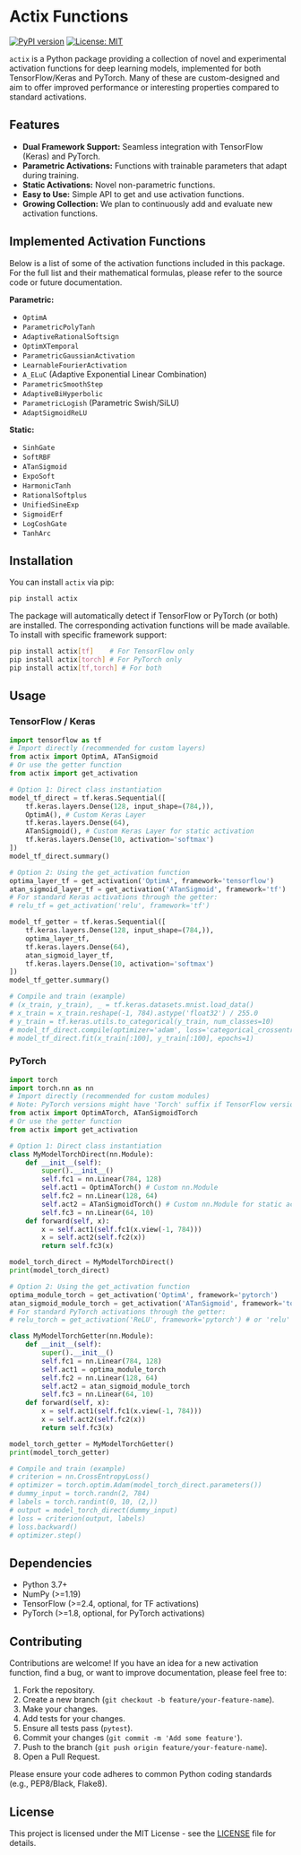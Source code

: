 # Actix Functions

[![PyPI version](https://badge.fury.io/py/actix.svg)](https://badge.fury.io/py/actix)
[![License: MIT](https://img.shields.io/badge/License-MIT-yellow.svg)](https://opensource.org/licenses/MIT)
<!-- Add other badges if needed (CI/CD, test coverage, etc.) -->

`actix` is a Python package providing a collection of novel and experimental activation functions for deep learning models, implemented for both TensorFlow/Keras and PyTorch. Many of these are custom-designed and aim to offer improved performance or interesting properties compared to standard activations.

## Features

*   **Dual Framework Support:** Seamless integration with TensorFlow (Keras) and PyTorch.
*   **Parametric Activations:** Functions with trainable parameters that adapt during training.
*   **Static Activations:** Novel non-parametric functions.
*   **Easy to Use:** Simple API to get and use activation functions.
*   **Growing Collection:** We plan to continuously add and evaluate new activation functions.

## Implemented Activation Functions

Below is a list of some of the activation functions included in this package. For the full list and their mathematical formulas, please refer to the source code or future documentation.

**Parametric:**
*   `OptimA`
*   `ParametricPolyTanh`
*   `AdaptiveRationalSoftsign`
*   `OptimXTemporal`
*   `ParametricGaussianActivation`
*   `LearnableFourierActivation`
*   `A_ELuC` (Adaptive Exponential Linear Combination)
*   `ParametricSmoothStep`
*   `AdaptiveBiHyperbolic`
*   `ParametricLogish` (Parametric Swish/SiLU)
*   `AdaptSigmoidReLU`

**Static:**
*   `SinhGate`
*   `SoftRBF`
*   `ATanSigmoid`
*   `ExpoSoft`
*   `HarmonicTanh`
*   `RationalSoftplus`
*   `UnifiedSineExp`
*   `SigmoidErf`
*   `LogCoshGate`
*   `TanhArc`

## Installation

You can install `actix` via pip:

```bash
pip install actix
```

The package will automatically detect if TensorFlow or PyTorch (or both) are installed. The corresponding activation functions will be made available. To install with specific framework support:
```bash
pip install actix[tf]    # For TensorFlow only
pip install actix[torch] # For PyTorch only
pip install actix[tf,torch] # For both
```


## Usage

### TensorFlow / Keras

```python
import tensorflow as tf
# Import directly (recommended for custom layers)
from actix import OptimA, ATanSigmoid
# Or use the getter function
from actix import get_activation

# Option 1: Direct class instantiation
model_tf_direct = tf.keras.Sequential([
    tf.keras.layers.Dense(128, input_shape=(784,)),
    OptimA(), # Custom Keras Layer
    tf.keras.layers.Dense(64),
    ATanSigmoid(), # Custom Keras Layer for static activation
    tf.keras.layers.Dense(10, activation='softmax')
])
model_tf_direct.summary()

# Option 2: Using the get_activation function
optima_layer_tf = get_activation('OptimA', framework='tensorflow')
atan_sigmoid_layer_tf = get_activation('ATanSigmoid', framework='tf')
# For standard Keras activations through the getter:
# relu_tf = get_activation('relu', framework='tf')

model_tf_getter = tf.keras.Sequential([
    tf.keras.layers.Dense(128, input_shape=(784,)),
    optima_layer_tf,
    tf.keras.layers.Dense(64),
    atan_sigmoid_layer_tf,
    tf.keras.layers.Dense(10, activation='softmax')
])
model_tf_getter.summary()

# Compile and train (example)
# (x_train, y_train), _ = tf.keras.datasets.mnist.load_data()
# x_train = x_train.reshape(-1, 784).astype('float32') / 255.0
# y_train = tf.keras.utils.to_categorical(y_train, num_classes=10)
# model_tf_direct.compile(optimizer='adam', loss='categorical_crossentropy', metrics=['accuracy'])
# model_tf_direct.fit(x_train[:100], y_train[:100], epochs=1)
```

### PyTorch

```python
import torch
import torch.nn as nn
# Import directly (recommended for custom modules)
# Note: PyTorch versions might have 'Torch' suffix if TensorFlow version with same name exists
from actix import OptimATorch, ATanSigmoidTorch
# Or use the getter function
from actix import get_activation

# Option 1: Direct class instantiation
class MyModelTorchDirect(nn.Module):
    def __init__(self):
        super().__init__()
        self.fc1 = nn.Linear(784, 128)
        self.act1 = OptimATorch() # Custom nn.Module
        self.fc2 = nn.Linear(128, 64)
        self.act2 = ATanSigmoidTorch() # Custom nn.Module for static activation
        self.fc3 = nn.Linear(64, 10)
    def forward(self, x):
        x = self.act1(self.fc1(x.view(-1, 784)))
        x = self.act2(self.fc2(x))
        return self.fc3(x)

model_torch_direct = MyModelTorchDirect()
print(model_torch_direct)

# Option 2: Using the get_activation function
optima_module_torch = get_activation('OptimA', framework='pytorch')
atan_sigmoid_module_torch = get_activation('ATanSigmoid', framework='torch')
# For standard PyTorch activations through the getter:
# relu_torch = get_activation('ReLU', framework='pytorch') # or 'relu'

class MyModelTorchGetter(nn.Module):
    def __init__(self):
        super().__init__()
        self.fc1 = nn.Linear(784, 128)
        self.act1 = optima_module_torch
        self.fc2 = nn.Linear(128, 64)
        self.act2 = atan_sigmoid_module_torch
        self.fc3 = nn.Linear(64, 10)
    def forward(self, x):
        x = self.act1(self.fc1(x.view(-1, 784)))
        x = self.act2(self.fc2(x))
        return self.fc3(x)

model_torch_getter = MyModelTorchGetter()
print(model_torch_getter)

# Compile and train (example)
# criterion = nn.CrossEntropyLoss()
# optimizer = torch.optim.Adam(model_torch_direct.parameters())
# dummy_input = torch.randn(2, 784)
# labels = torch.randint(0, 10, (2,))
# output = model_torch_direct(dummy_input)
# loss = criterion(output, labels)
# loss.backward()
# optimizer.step()
```

## Dependencies
*   Python 3.7+
*   NumPy (>=1.19)
*   TensorFlow (>=2.4, optional, for TF activations)
*   PyTorch (>=1.8, optional, for PyTorch activations)

## Contributing
Contributions are welcome! If you have an idea for a new activation function, find a bug, or want to improve documentation, please feel free to:
1.  Fork the repository.
2.  Create a new branch (`git checkout -b feature/your-feature-name`).
3.  Make your changes.
4.  Add tests for your changes.
5.  Ensure all tests pass (`pytest`).
6.  Commit your changes (`git commit -m 'Add some feature'`).
7.  Push to the branch (`git push origin feature/your-feature-name`).
8.  Open a Pull Request.

Please ensure your code adheres to common Python coding standards (e.g., PEP8/Black, Flake8).

## License
This project is licensed under the MIT License - see the [LICENSE](LICENSE) file for details.
